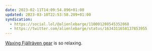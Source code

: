 ```yaml
---
date: 2023-02-11T14:09:54.896+01:00
updated: 2023-03-10T22:53:58.209+01:00
syndication:
  - https://social.lol/@alienlebarge/110001208545352068
  - https://twitter.com/alienlebarge/status/1634311658137853955
---
```

[Waxing Fjällräven gear](https://www.fjallraven.com/eu/en-gb/how-to-wax) is so relaxing.
